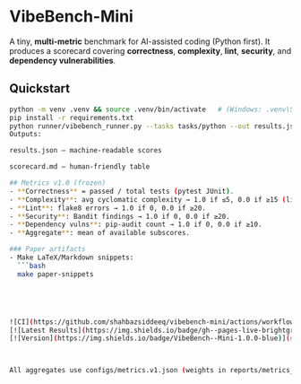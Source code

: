 # VibeBench-Mini

A tiny, **multi-metric** benchmark for AI-assisted coding (Python first).
It produces a scorecard covering **correctness**, **complexity**, **lint**, **security**, and **dependency vulnerabilities**.

## Quickstart
```bash
python -m venv .venv && source .venv/bin/activate   # (Windows: .venv\Scripts\activate)
pip install -r requirements.txt
python runner/vibebench_runner.py --tasks tasks/python --out results.json
Outputs:

results.json — machine-readable scores

scorecard.md — human-friendly table

## Metrics v1.0 (frozen)
- **Correctness** = passed / total tests (pytest JUnit).
- **Complexity**: avg cyclomatic complexity → 1.0 if ≤5, 0.0 if ≥15 (linear in between).
- **Lint**: flake8 errors → 1.0 if 0, 0.0 if ≥20.
- **Security**: Bandit findings → 1.0 if 0, 0.0 if ≥20.
- **Dependency vulns**: pip-audit count → 1.0 if 0, 0.0 if ≥10.
- **Aggregate**: mean of available subscores.

### Paper artifacts
- Make LaTeX/Markdown snippets:
  ```bash
  make paper-snippets





![CI](https://github.com/shahbazsiddeeq/vibebench-mini/actions/workflows/benchmark.yml/badge.svg)
[![Latest Results](https://img.shields.io/badge/gh--pages-live-brightgreen)](https://shahbazsiddeeq.github.io/vibebench-mini/)
[![Version](https://img.shields.io/badge/VibeBench--Mini-1.0.0-blue)](#)



All aggregates use configs/metrics.v1.json (weights in reports/metrics_used.md).
